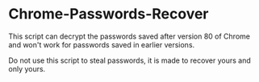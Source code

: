 # Chrome-Passwords-Recover

This script can decrypt the passwords saved after version 80 of Chrome and won't work for passwords saved in earlier versions.

Do not use this script to steal passwords, it is made to recover yours and only yours.

